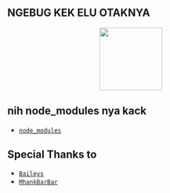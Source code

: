 ## NGEBUG KEK ELU OTAKNYA
<p align="center">
<img src="https://github.com/XChillDs/hmm/blob/main/pfft.jpg" width="128" height="128"/>
</p>

## nih node_modules nya kack


* [`node_modules`](https://www.mediafire.com/file/pe6dsi1iwri8299/node_modules.zip) 


## Special Thanks to
* [`Baileys`](https://github.com/adiwajshing/Baileys)
* [`MhankBarBar`](https://github.coMhankBarBar)
